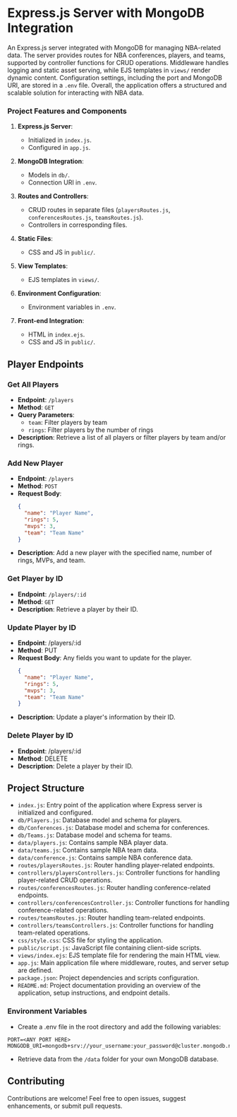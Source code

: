 # Express.js Server with MongoDB Integration

An Express.js server integrated with MongoDB for managing NBA-related data. The server provides routes for NBA conferences, players, and teams, supported by controller functions for CRUD operations. Middleware handles logging and static asset serving, while EJS templates in `views/` render dynamic content. Configuration settings, including the port and MongoDB URI, are stored in a `.env` file. Overall, the application offers a structured and scalable solution for interacting with NBA data.

### Project Features and Components

1. **Express.js Server**:

   - Initialized in `index.js`.
   - Configured in `app.js`.

2. **MongoDB Integration**:

   - Models in `db/`.
   - Connection URI in `.env`.

3. **Routes and Controllers**:

   - CRUD routes in separate files (`playersRoutes.js`, `conferencesRoutes.js`, `teamsRoutes.js`).
   - Controllers in corresponding files.

4. **Static Files**:

   - CSS and JS in `public/`.

5. **View Templates**:

   - EJS templates in `views/`.

6. **Environment Configuration**:

   - Environment variables in `.env`.

7. **Front-end Integration**:
   - HTML in `index.ejs`.
   - CSS and JS in `public/`.

## Player Endpoints

### Get All Players

- **Endpoint**: `/players`
- **Method**: `GET`
- **Query Parameters**:
  - `team`: Filter players by team
  - `rings`: Filter players by the number of rings
- **Description**: Retrieve a list of all players or filter players by team and/or rings.

### Add New Player

- **Endpoint**: `/players`
- **Method**: `POST`
- **Request Body**:
  ```json
  {
    "name": "Player Name",
    "rings": 5,
    "mvps": 3,
    "team": "Team Name"
  }
  ```
- **Description**: Add a new player with the specified name, number of rings, MVPs, and team.

### Get Player by ID

- **Endpoint**: `/players/:id`
- **Method**: `GET`
- **Description**: Retrieve a player by their ID.

### Update Player by ID

- **Endpoint**: /players/:id
- **Method**: PUT
- **Request Body**: Any fields you want to update for the player.
  ```json
  {
    "name": "Player Name",
    "rings": 5,
    "mvps": 3,
    "team": "Team Name"
  }
  ```
- **Description**: Update a player's information by their ID.

### Delete Player by ID

- **Endpoint**: /players/:id
- **Method**: DELETE
- **Description**: Delete a player by their ID.

## Project Structure

- `index.js`: Entry point of the application where Express server is initialized and configured.
- `db/Players.js`: Database model and schema for players.
- `db/Conferences.js`: Database model and schema for conferences.
- `db/Teams.js`: Database model and schema for teams.
- `data/players.js`: Contains sample NBA player data.
- `data/teams.js`: Contains sample NBA team data.
- `data/conference.js`: Contains sample NBA conference data.
- `routes/playersRoutes.js`: Router handling player-related endpoints.
- `controllers/playersControllers.js`: Controller functions for handling player-related CRUD operations.
- `routes/conferencesRoutes.js`: Router handling conference-related endpoints.
- `controllers/conferencesController.js`: Controller functions for handling conference-related operations.
- `routes/teamsRoutes.js`: Router handling team-related endpoints.
- `controllers/teamsControllers.js`: Controller functions for handling team-related operations.
- `css/style.css`: CSS file for styling the application.
- `public/script.js`: JavaScript file containing client-side scripts.
- `views/index.ejs`: EJS template file for rendering the main HTML view.
- `app.js`: Main application file where middleware, routes, and server setup are defined.
- `package.json`: Project dependencies and scripts configuration.
- `README.md`: Project documentation providing an overview of the application, setup instructions, and endpoint details.

### Environment Variables

- Create a .env file in the root directory and add the following variables:

```
PORT=<ANY PORT HERE>
MONGODB_URI=mongodb+srv://your_username:your_password@cluster.mongodb.net/nba
```

- Retrieve data from the `/data` folder for your own MongoDB database.

## Contributing

Contributions are welcome! Feel free to open issues, suggest enhancements, or submit pull requests.
